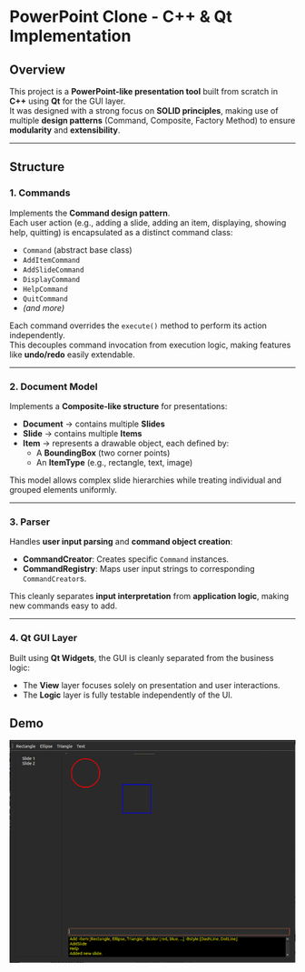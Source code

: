 # PowerPoint Clone - C++ & Qt Implementation

## Overview

This project is a **PowerPoint-like presentation tool** built from scratch in **C++** using **Qt** for the GUI layer.  
It was designed with a strong focus on **SOLID principles**, making use of multiple **design patterns** (Command, Composite, Factory Method) to ensure **modularity** and **extensibility**.

---

## Structure

### 1. Commands

Implements the **Command design pattern**.  
Each user action (e.g., adding a slide, adding an item, displaying, showing help, quitting) is encapsulated as a distinct command class:

- `Command` (abstract base class)
- `AddItemCommand`
- `AddSlideCommand`
- `DisplayCommand`
- `HelpCommand`
- `QuitCommand`
- *(and more)*

Each command overrides the `execute()` method to perform its action independently.  
This decouples command invocation from execution logic, making features like **undo/redo** easily extendable.

---

### 2. Document Model

Implements a **Composite-like structure** for presentations:

- **Document** → contains multiple **Slides**
- **Slide** → contains multiple **Items**
- **Item** → represents a drawable object, each defined by:
  - A **BoundingBox** (two corner points)
  - An **ItemType** (e.g., rectangle, text, image)

This model allows complex slide hierarchies while treating individual and grouped elements uniformly.

---

### 3. Parser

Handles **user input parsing** and **command object creation**:

- **CommandCreator**: Creates specific `Command` instances.
- **CommandRegistry**: Maps user input strings to corresponding `CommandCreator`s.

This cleanly separates **input interpretation** from **application logic**, making new commands easy to add.

---

### 4. Qt GUI Layer

Built using **Qt Widgets**, the GUI is cleanly separated from the business logic:

- The **View** layer focuses solely on presentation and user interactions.
- The **Logic** layer is fully testable independently of the UI.



## Demo

![](https://github.com/luizakar2002/OOP_powerpoint/blob/main/media/Screenshot%20from%202024-01-12%2002-43-37.png)
